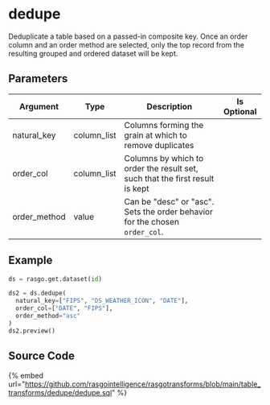 

# dedupe

Deduplicate a table based on a passed-in composite key. Once an order column and an order method are selected, only the top record from the resulting grouped and ordered dataset will be kept.

## Parameters

|   Argument   |    Type     |                                 Description                                  | Is Optional |
| ------------ | ----------- | ---------------------------------------------------------------------------- | ----------- |
| natural_key  | column_list | Columns forming the grain at which to remove duplicates                      |             |
| order_col    | column_list | Columns by which to order the result set, such that the first result is kept |             |
| order_method | value       | Can be "desc" or "asc". Sets the order behavior for the chosen `order_col`.  |             |


## Example

```python
ds = rasgo.get.dataset(id)

ds2 = ds.dedupe(
  natural_key=["FIPS", "DS_WEATHER_ICON", "DATE"],
  order_col=["DATE", "FIPS"],
  order_method="asc"
)
ds2.preview()

```

## Source Code

{% embed url="https://github.com/rasgointelligence/rasgotransforms/blob/main/table_transforms/dedupe/dedupe.sql" %}

